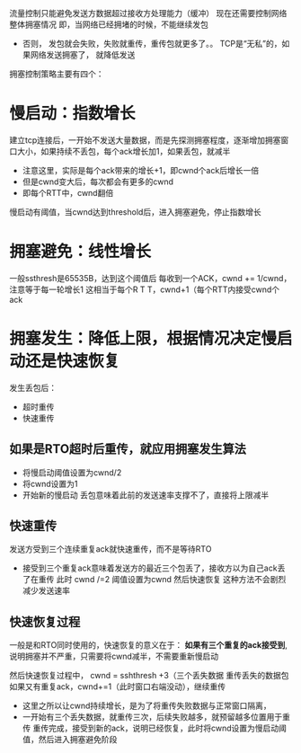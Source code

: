 流量控制只能避免发送方数据超过接收方处理能力（缓冲）
现在还需要控制网络整体拥塞情况
即，当网络已经拥堵的时候，不能继续发包
- 否则， 发包就会失败，失败就重传，重传包就更多了。。
TCP是“无私”的，如果网络发送拥塞了， 就降低发送



拥塞控制策略主要有四个：
# 慢启动：指数增长
建立tcp连接后，一开始不发送大量数据，而是先探测拥塞程度，逐渐增加拥塞窗口大小，如果持续不丢包，每个ack增长加1，如果丢包，就减半
 - 注意这里，实际是每个ack带来的增长+1，即cwnd个ack后增长一倍
 - 但是cwnd变大后，每次都会有更多的cwnd
 - 即每个RTT中，cwnd翻倍

慢启动有阈值，当cwnd达到threshold后，进入拥塞避免，停止指数增长

# 拥塞避免：线性增长
一般ssthresh是65535B，达到这个阈值后
每收到一个ACK，cwnd +=  1/cwnd，注意等于每一轮增长1
这相当于每个R T T，cwnd+1（每个RTT内接受cwnd个ack

# 拥塞发生：降低上限，根据情况决定慢启动还是快速恢复
发生丢包后：
- 超时重传
- 快速重传
## 如果是RTO超时后重传，就应用拥塞发生算法
- 将慢启动阈值设置为cwnd/2
- 将cwnd设置为1
- 开始新的慢启动
丢包意味着此前的发送速率支撑不了，直接将上限减半

## 快速重传
发送方受到三个连续重复ack就快速重传，而不是等待RTO
- 接受到三个重复ack意味着发送方的最近三个包丢了，接收方以为自己ack丢了在重传
此时
cwnd /=2
阈值设置为cwnd
然后快速恢复
这种方法不会剧烈减少发送速率

## 快速恢复过程
一般是和RTO同时使用的，快速恢复的意义在于：
**如果有三个重复的ack接受到**, 说明拥塞并不严重，只需要将cwnd减半，不需要重新慢启动

然后快速恢复过程中，
cwnd = sshthresh +3（三个丢失数据
重传丢失的数据包
如果又有重复ack，cwnd+=1（此时窗口右端没动），继续重传
- 这里之所以让cwnd持续增长，是为了将重传失败数据与正常窗口隔离，
- 一开始有三个丢失数据，就重传三次，后续失败越多，就预留越多位置用于重传
重传完成，接受到新的ack，说明已经恢复，此时将cwnd设置为慢启动阈值，然后进入拥塞避免阶段
